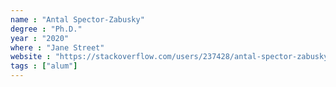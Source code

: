 ```yaml
---
name : "Antal Spector-Zabusky"
degree : "Ph.D."
year : "2020"
where : "Jane Street"
website : "https://stackoverflow.com/users/237428/antal-spector-zabusky"
tags : ["alum"]
---
```

